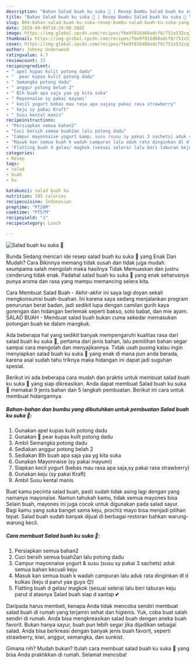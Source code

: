 ```yaml
---
description: "Bahan Salad buah ku suka 💞 | Resep Bumbu Salad buah ku suka 💞 Yang Lezat Sekali"
title: "Bahan Salad buah ku suka 💞 | Resep Bumbu Salad buah ku suka 💞 Yang Lezat Sekali"
slug: 804-bahan-salad-buah-ku-suka-resep-bumbu-salad-buah-ku-suka-yang-lezat-sekali
date: 2020-09-09T18:29:08.588Z
image: https://img-global.cpcdn.com/recipes/fbe9f816d60adcf0/751x532cq70/salad-buah-ku-suka-💞-foto-resep-utama.jpg
thumbnail: https://img-global.cpcdn.com/recipes/fbe9f816d60adcf0/751x532cq70/salad-buah-ku-suka-💞-foto-resep-utama.jpg
cover: https://img-global.cpcdn.com/recipes/fbe9f816d60adcf0/751x532cq70/salad-buah-ku-suka-💞-foto-resep-utama.jpg
author: Johnny Underwood
ratingvalue: 4.7
reviewcount: 15
recipeingredient:
- " apel kupas kulit potong dadu"
- "  pear kupas kulit potong dadu"
- " Semangka potong dadu"
- " anggur potong belah 2"
- " Blh buah apa saja yaa yg kita suka"
- " Mayonnaise sy pakai mayumi"
- " kecil yogurt bebas mau rasa apa sajasy pakai rasa strawberry"
- " keju sy pakai Kraft"
- " Susu kental manis"
recipeinstructions:
- "Persiapkan semua bahan2"
- "Cuci bersih semua buah2an lalu potong dadu"
- "Campur mayonnaise yogurt &amp; susu (susu sy pakai 3 sachets) aduk semua bahan kecuali keju"
- "Masuk kan semua buah k wadah campuran lalu aduk rata dinginkan dl d kulkas (keju d parut yaa guys 😊)"
- "Flatting buah d gelas/ magkok (sesuai selera) lalu beri taburan keju parut d atasnya Salad buah siap d santap 💕"
categories:
- Resep
tags:
- salad
- buah
- ku

katakunci: salad buah ku 
nutrition: 195 calories
recipecuisine: Indonesian
preptime: "PT28M"
cooktime: "PT57M"
recipeyield: "1"
recipecategory: Lunch

---
```



![Salad buah ku suka 💞](https://img-global.cpcdn.com/recipes/fbe9f816d60adcf0/751x532cq70/salad-buah-ku-suka-💞-foto-resep-utama.jpg)

Bunda Sedang mencari ide resep salad buah ku suka 💞 yang Enak Dan Mudah? Cara Bikinnya memang tidak susah dan tidak juga mudah. seumpama salah mengolah maka hasilnya Tidak Memuaskan dan justru cenderung tidak enak. Padahal salad buah ku suka 💞 yang enak seharusnya punya aroma dan rasa yang mampu memancing selera kita.

Cara Membuat Salad Buah - Akhir-akhir ini saya lagi doyan sekali mengkonsumsi buah-buahan. Ini karena saya sedang menjalankan program penurunan berat badan, jadi sedikit lupa dengan camilan gurih kaya gorengan dan hidangan berlemak seperti bakso, soto babat, dan mie ayam. SALAD BUAH - Membuat salad buah bukan cuma sekedar memasukan potongan buah ke dalam mangkuk.

Ada beberapa hal yang sedikit banyak mempengaruhi kualitas rasa dari salad buah ku suka 💞, pertama dari jenis bahan, lalu pemilihan bahan segar sampai cara mengolah dan menyajikannya. Tidak usah pusing kalau ingin menyiapkan salad buah ku suka 💞 yang enak di mana pun anda berada, karena asal sudah tahu triknya maka hidangan ini dapat jadi suguhan spesial.


Berikut ini ada beberapa cara mudah dan praktis untuk membuat salad buah ku suka 💞 yang siap dikreasikan. Anda dapat membuat Salad buah ku suka 💞 memakai 9 jenis bahan dan 5 langkah pembuatan. Berikut ini cara untuk membuat hidangannya.

<!--inarticleads1-->

##### Bahan-bahan dan bumbu yang dibutuhkan untuk pembuatan Salad buah ku suka 💞:

1. Gunakan  apel kupas kulit potong dadu
1. Gunakan  🍐 pear kupas kulit potong dadu
1. Ambil  Semangka potong dadu
1. Sediakan  anggur potong belah 2
1. Sediakan  Blh buah apa saja yaa yg kita suka
1. Gunakan  Mayonnaise (sy pakai mayumi)
1. Siapkan  kecil yogurt (bebas mau rasa apa saja,sy pakai rasa strawberry)
1. Gunakan  keju (sy pakai Kraft)
1. Ambil  Susu kental manis


Buat kamu pecinta salad buah, pasti sudah tidak asing lagi dengan yang namanya mayonaise. Namun tahukah kamu, tidak semua mayones bisa Selain buah, mayones ini juga cocok untuk digunakan pada salad sayur. Bagi kamu yang suka banget sama keju, prochiz mayo bisa menjadi pilihan tepat. Salad buah sudah banyak dijual di berbagai restoran bahkan warung-warung kecil. 

<!--inarticleads2-->

##### Cara membuat Salad buah ku suka 💞:

1. Persiapkan semua bahan2
1. Cuci bersih semua buah2an lalu potong dadu
1. Campur mayonnaise yogurt &amp; susu (susu sy pakai 3 sachets) aduk semua bahan kecuali keju
1. Masuk kan semua buah k wadah campuran lalu aduk rata dinginkan dl d kulkas (keju d parut yaa guys 😊)
1. Flatting buah d gelas/ magkok (sesuai selera) lalu beri taburan keju parut d atasnya Salad buah siap d santap 💕


Daripada harus membeli, kenapa Anda tidak mencoba sendiri membuat salad buah di rumah yang terjamin sehat dan higienis. Yuk, coba buat salah sendiri di rumah. Anda bisa mengkreasikan salad buah dengan aneka buah favorit. Bukan hanya sayur, buah pun lebih segar jika dijadikan sebagai salad. Anda bisa berkreasi dengan banyak jenis buah favorit, seperti strawberry, kiwi, anggur, semangka, dan sunkist. 

Gimana nih? Mudah bukan? Itulah cara membuat salad buah ku suka 💞 yang bisa Anda praktikkan di rumah. Selamat mencoba!
